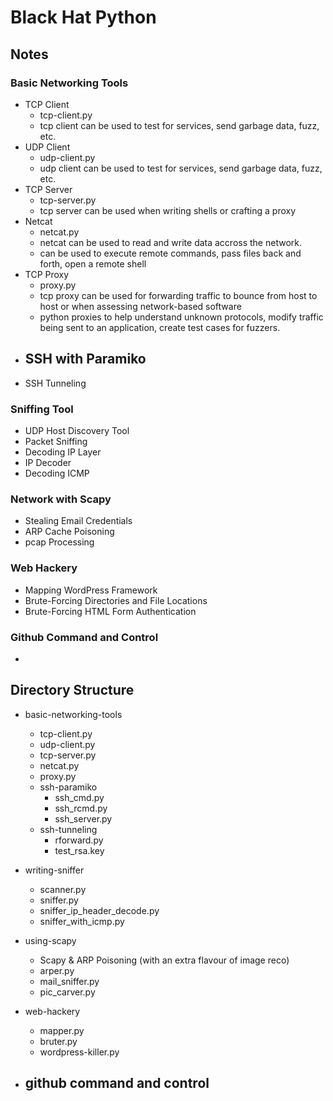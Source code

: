 # Black Hat Python


## Notes

### Basic Networking Tools

- TCP Client
    - tcp-client.py
    - tcp client can be used to test for services, send garbage data, fuzz, etc.
- UDP Client
    - udp-client.py
    - udp client can be used to test for services, send garbage data, fuzz, etc.
- TCP Server
    - tcp-server.py
    - tcp server can be used when writing shells or crafting a proxy
- Netcat
    - netcat.py
    - netcat can be used to read and write data accross the network.
    - can be used to execute remote commands, pass files back and forth, open a remote shell
- TCP Proxy
    - proxy.py
    - tcp proxy can be used for forwarding traffic to bounce from host to host or when assessing network-based software
    - python proxies to help understand unknown protocols, modify traffic being sent to an application, create test cases for fuzzers.
- SSH with Paramiko
    - 
- SSH Tunneling

### Sniffing Tool

- UDP Host Discovery Tool
- Packet Sniffing
- Decoding IP Layer
- IP Decoder
- Decoding ICMP

### Network with Scapy

- Stealing Email Credentials
- ARP Cache Poisoning 
- pcap Processing

### Web Hackery

- Mapping WordPress Framework
- Brute-Forcing Directories and File Locations
- Brute-Forcing HTML Form Authentication

### Github Command and Control

- 

## Directory Structure

- basic-networking-tools
    - tcp-client.py
    - udp-client.py
    - tcp-server.py
    - netcat.py
    - proxy.py
    - ssh-paramiko
        - ssh_cmd.py
        - ssh_rcmd.py
        - ssh_server.py
    - ssh-tunneling
        - rforward.py
        - test_rsa.key

- writing-sniffer
    - scanner.py
    - sniffer.py
    - sniffer_ip_header_decode.py
    - sniffer_with_icmp.py

- using-scapy
    - Scapy & ARP Poisoning (with an extra flavour of image reco)
    - arper.py
    - mail_sniffer.py
    - pic_carver.py

- web-hackery
    - mapper.py
    - bruter.py
    - wordpress-killer.py

- github command and control
    - 